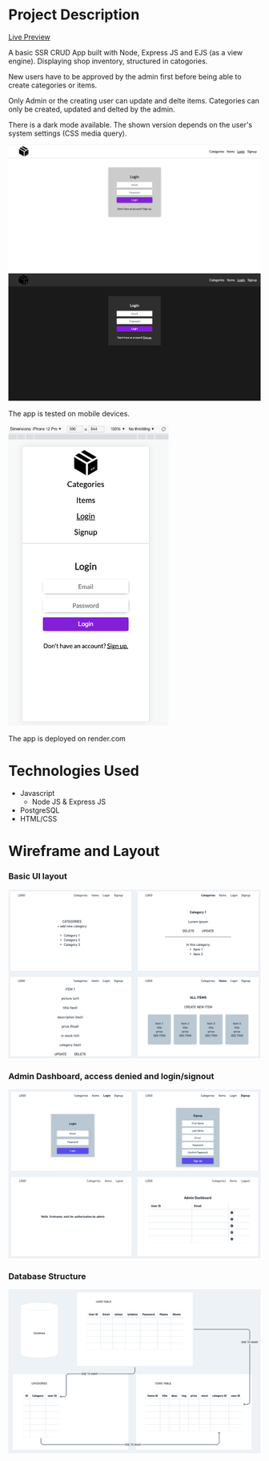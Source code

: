 # Project Description

[Live Preview](https://shopinventoryapp.onrender.com/)

A basic SSR CRUD App built with Node, Express JS and EJS (as a view engine). Displaying shop inventory, structured in catogories.

New users have to be approved by the admin first before being able to create categories or items.

Only Admin or the creating user can update and delte items. Categories can only be created, updated and delted by the admin.

There is a dark mode available. The shown version depends on the user's system settings (CSS media query).

![Light Mode](/wireframe-screenshots/screenshot_light_mode.png)
![Dark Mode](/wireframe-screenshots/screenshot_dark_mode.png)

The app is tested on mobile devices.

<img src="/wireframe-screenshots/screenshot_mobiles.png" height="600">

The app is deployed on render.com

# Technologies Used

- Javascript
  - Node JS & Express JS
- PostgreSQL
- HTML/CSS

# Wireframe and Layout

### Basic UI layout

![User Interface](/wireframe-screenshots/UI.png)

### Admin Dashboard, access denied and login/signout

![Permission Screens](/wireframe-screenshots/Admin-users.png)

### Database Structure

![Database](/wireframe-screenshots/Database.png)
